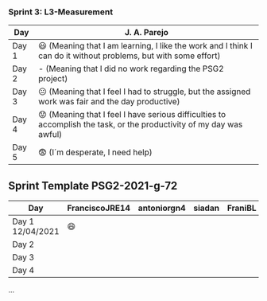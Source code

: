 
### Sprint 3: L3-Measurement 

| Day           | J. A. Parejo  |
| ------------- | ------------- |
| Day 1         |    :smiley: (Meaning that I am learning, I like the work and I think I can do it without problems, but with some effort) |
| Day 2         |    - (Meaning that I did no work regarding the PSG2 project)           |
| Day 3         |    :neutral_face:  (Meaning that I feel I had to struggle, but the assigned work was fair and the day productive)          |:fearful:
| Day 4         |    :worried: (Meaning that I feel I have serious difficulties to accomplish the task, or the productivity of my day was awful)           |
| Day 5         |    :fearful:   (I´m desperate, I need help)        |


## Sprint Template PSG2-2021-g-72

| Day                     | FranciscoJRE14  | antoniorgn4    |       siadan     |     FraniBL     | DiegoHill      |
| -------------           | -------------   | -------------  | -------------    | -------------   | -------------  | 
| Day 1  12/04/2021       | :smile:         |                |                  |                 |                |               
| Day 2                   |                 |                |                  |                 |                |                
| Day 3                   |                 |                |                  |                 |                |                
| Day 4                   |                 |                |                  |                 |                |              
...
